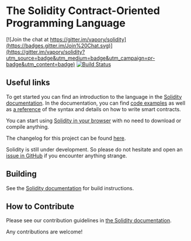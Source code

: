 # The Solidity Contract-Oriented Programming Language
[![Join the chat at https://gitter.im/vapory/solidity](https://badges.gitter.im/Join%20Chat.svg)](https://gitter.im/vapory/solidity?utm_source=badge&utm_medium=badge&utm_campaign=pr-badge&utm_content=badge) [![Build Status](https://travis-ci.org/vapory/solidity.svg?branch=develop)](https://travis-ci.org/vapory/solidity)

## Useful links
To get started you can find an introduction to the language in the [Solidity documentation](https://solidity.readthedocs.org). In the documentation, you can find [code examples](https://solidity.readthedocs.io/en/latest/solidity-by-example.html) as well as [a reference](https://solidity.readthedocs.io/en/latest/solidity-in-depth.html) of the syntax and details on how to write smart contracts.

You can start using [Solidity in your browser](https://vapory.github.io/browser-solidity/) with no need to download or compile anything.

The changelog for this project can be found [here](https://github.com/vaporyco/solidity/blob/develop/Changelog.md).

Solidity is still under development. So please do not hesitate and open an [issue in GitHub](https://github.com/vaporyco/solidity/issues) if you encounter anything strange.

## Building
See the [Solidity documentation](https://solidity.readthedocs.io/en/latest/installing-solidity.html#building-from-source) for build instructions.

## How to Contribute
Please see our contribution guidelines in [the Solidity documentation](https://solidity.readthedocs.io/en/latest/contributing.html).

Any contributions are welcome!
